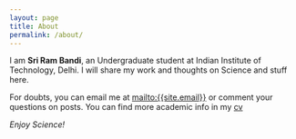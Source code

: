 ```yaml
---
layout: page
title: About
permalink: /about/
---
```


I am **Sri Ram Bandi**, an Undergraduate student at Indian Institute of Technology, Delhi. I will share my work and thoughts on Science and stuff here.

For doubts, you can email me at <mailto:{{site.email}}> or comment your questions on posts. You can find more academic info in my [cv]({{site.url}}/assets/cv.pdf)

*Enjoy Science!*
